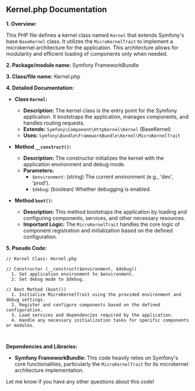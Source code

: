 ## Kernel.php Documentation

**1. Overview:**

This PHP file defines a kernel class named `Kernel` that extends Symfony's base `BaseKernel` class. It utilizes the `MicroKernelTrait` to implement a microkernel architecture for the application. This architecture allows for modularity and efficient loading of components only when needed.

**2. Package/module name:**  Symfony FrameworkBundle

**3. Class/file name:** Kernel.php

**4. Detailed Documentation:**

* **Class `Kernel`:**
    - **Description:** The kernel class is the entry point for the Symfony application. It bootstraps the application, manages components, and handles routing requests. 
    - **Extends:** `Symfony\Component\HttpKernel\Kernel` (BaseKernel)
    - **Uses:** `Symfony\Bundle\FrameworkBundle\Kernel\MicroKernelTrait`

* **Method `__construct()`:**
    - **Description:** The constructor initializes the kernel with the application environment and debug mode. 
    - **Parameters:**
        - `$environment`: (string) The current environment (e.g., 'dev', 'prod').
        - `$debug`: (boolean) Whether debugging is enabled.

* **Method `boot()`:**
    - **Description:** This method bootstraps the application by loading and configuring components, services, and other necessary resources. 
    - **Important Logic:** The `MicroKernelTrait` handles the core logic of component registration and initialization based on the defined configuration.


**5. Pseudo Code:**

```
// Kernel Class: Kernel.php

// Constructor (__construct($environment, $debug))
  1. Set application environment to $environment.
  2. Set debug mode to $debug.

// Boot Method (boot())
  1. Initialize MicroKernelTrait using the provided environment and debug settings.
  2. Register and configure components based on the defined configuration.
  3. Load services and dependencies required by the application.
  4. Handle any necessary initialization tasks for specific components or modules.



```

**Dependencies and Libraries:**

* **Symfony FrameworkBundle:** This code heavily relies on Symfony's core functionalities, particularly the `MicroKernelTrait` for its microkernel architecture implementation. 


Let me know if you have any other questions about this code!